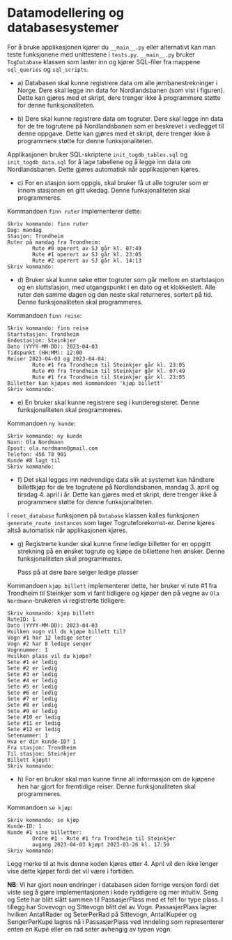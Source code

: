 # Datamodellering og databasesystemer

For å bruke applikasjonen kjører du `__main__.py` eller alternativt kan man teste funksjonene
med unittestene i `tests.py`. `__main__.py` bruker `TogDatabase` klassen som laster inn og kjører
SQL-filer fra mappene `sql_queries` og `sql_scripts`.

* a) Databasen skal kunne registrere data om alle jernbanestrekninger i Norge. Dere skal legge inn
  data for Nordlandsbanen (som vist i figuren). Dette kan gjøres med et skript, dere trenger ikke å
  programmere støtte for denne funksjonaliteten.

* b) Dere skal kunne registrere data om togruter. Dere skal legge inn data for de tre togrutene på
  Nordlandsbanen som er beskrevet i vedlegget til denne oppgave. Dette kan gjøres med et skript,
  dere trenger ikke å programmere støtte for denne funksjonaliteten.


Applikasjonen bruker SQL-skriptene
`init_togdb_tables.sql` og `init_togdb_data.sql`
for å lage tabellene og å legge inn data om Nordlandsbanen.
Dette gjøres automatisk når applikasjonen kjøres.


* c) For en stasjon som oppgis, skal bruker få ut alle togruter som er innom stasjonen en gitt ukedag.
  Denne funksjonaliteten skal programmeres.

Kommandoen `finn ruter` implementerer dette:
```
Skriv kommando: finn ruter
Dag: mandag
Stasjon: Trondheim
Ruter på mandag fra Trondheim:
        Rute #0 operert av SJ går kl. 07:49
        Rute #1 operert av SJ går kl. 23:05
        Rute #2 operert av SJ går kl. 14:13
Skriv kommando: 
```

* d) Bruker skal kunne søke etter togruter som går mellom en startstasjon og en sluttstasjon, med
  utgangspunkt i en dato og et klokkeslett. Alle ruter den samme dagen og den neste skal
  returneres, sortert på tid. Denne funksjonaliteten skal programmeres.


Kommandoen `finn reise`:
```
Skriv kommando: finn reise
Startstasjon: Trondheim
Endestasjon: Steinkjer
Dato (YYYY-MM-DD): 2023-04-03
Tidspunkt (HH:MM): 12:00
Reiser 2023-04-03 og 2023-04-04:
        Rute #1 fra Trondheim til Steinkjer går kl. 23:05
        Rute #0 fra Trondheim til Steinkjer går kl. 07:49
        Rute #1 fra Trondheim til Steinkjer går kl. 23:05
Billetter kan kjøpes med kommandoen 'kjøp billett'
Skriv kommando: 
```


* e) En bruker skal kunne registrere seg i kunderegisteret. Denne funksjonaliteten skal programmeres.

Kommandoen `ny kunde`:
```
Skriv kommando: ny kunde
Navn: Ola Nordmann
Epost: ola.nordmann@gmail.com
Telefon: 456 78 901
Kunde #8 lagt til
Skriv kommando: 
```

* f) Det skal legges inn nødvendige data slik at systemet kan håndtere billettkjøp for de tre togrutene
  på Nordlandsbanen, mandag 3. april og tirsdag 4. april i år. Dette kan gjøres med et skript, dere
  trenger ikke å programmere støtte for denne funksjonaliteten.

I `reset_database` funksjonen på `Database` klassen kalles funksjonen `generate_route_instances` som lager
Togruteforekomst-er. Denne kjøres altså automatisk når applikasjonen kjøres.


* g) Registrerte kunder skal kunne finne ledige billetter for en oppgitt strekning på en ønsket togrute
  og kjøpe de billettene hen ønsker. Denne funksjonaliteten skal programmeres.

  Pass på at dere bare selger ledige plasser

Kommandoen `kjøp billett` implementerer dette, her bruker vi rute #1 fra Trondheim til Steinkjer som vi
fant tidligere og kjøper den på vegne av `Ola Nordmann`-brukeren vi registrerte tidligere:
```
Skriv kommando: kjøp billett
RuteID: 1
Dato (YYYY-MM-DD): 2023-04-03
Hvilken vogn vil du kjøpe billett til?
Vogn #1 har 12 ledige seter
Vogn #2 har 8 ledige senger
Vognnummer: 1
Hvilken plass vil du kjøpe?
Sete #1 er ledig
Sete #2 er ledig
Sete #3 er ledig
Sete #4 er ledig
Sete #5 er ledig
Sete #6 er ledig
Sete #7 er ledig
Sete #8 er ledig
Sete #9 er ledig
Sete #10 er ledig
Sete #11 er ledig
Sete #12 er ledig
Setenummer: 1
Hva er din kunde-ID? 1
Fra stasjon: Trondheim
Til stasjon: Steinkjer
Billett kjøpt!
Skriv kommando: 
```

* h) For en bruker skal man kunne finne all informasjon om de kjøpene hen har gjort for fremtidige
  reiser. Denne funksjonaliteten skal programmeres.

Kommandoen `se kjøp`:

```
Skriv kommando: se kjøp
Kunde-ID: 1
Kunde #1 sine billetter:
        Ordre #1 - Rute #1 fra Trondheim til Steinkjer
        avgang 2023-04-03 kjøpt 2023-03-26 kl. 17:59
Skriv kommando: 
```

Legg merke til at hvis denne koden kjøres etter 4. April vil den ikke lenger
vise dette kjøpet fordi det vil være i fortiden.


**NB**: Vi har gjort noen endringer i databasen siden forrige versjon fordi det
viste seg å gjøre implementasjonen i kode ryddigere og mer intuitiv.
Seng og Sete har blitt slått sammen til PassasjerPlass med et felt for type plass.
I tillegg har Sovevogn og Sittevogn blitt del av Vogn. PassasjerPlass lagrer hvilken
AntallRader og SeterPerRad på Sittevogn, AntallKupéer og SengerPerKupé lagres nå
i PassasjerPlass ved Inndeling som representerer enten en Kupé eller en rad seter
avhengig av typen vogn. 
